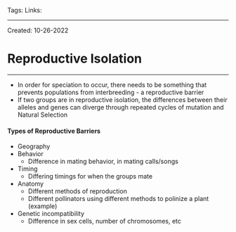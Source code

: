 Tags:
Links: 

---
Created: 10-26-2022
# Reproductive Isolation
---

- In order for speciation to occur, there needs to be something that prevents populations from interbreeding - a reproductive barrier
- If two groups are in reproductive isolation, the differences between their alleles and genes can diverge through repeated cycles of mutation and Natural Selection

#### Types of Reproductive Barriers
- Geography
- Behavior
	- Difference in mating behavior, in mating calls/songs
- Timing
	- Differing timings for when the groups mate
- Anatomy
	- Different methods of reproduction
	- Different pollinators using different methods to polinize a plant (example)
- Genetic incompatibility
	- Difference in sex cells, number of chromosomes, etc